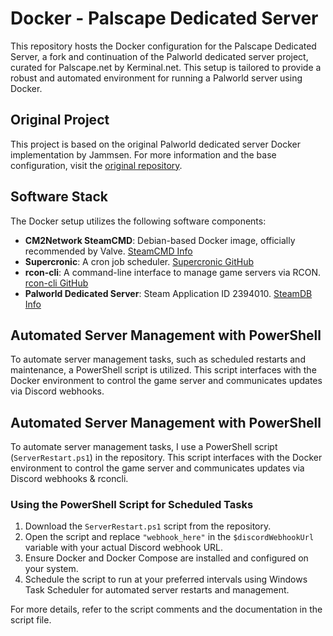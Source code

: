 # Docker - Palscape Dedicated Server

This repository hosts the Docker configuration for the Palscape Dedicated Server, a fork and continuation of the Palworld dedicated server project, curated for Palscape.net by Kerminal.net. This setup is tailored to provide a robust and automated environment for running a Palworld server using Docker.

## Original Project

This project is based on the original Palworld dedicated server Docker implementation by Jammsen. For more information and the base configuration, visit the [original repository](https://github.com/jammsen/docker-palworld-dedicated-server).

## Software Stack

The Docker setup utilizes the following software components:

- **CM2Network SteamCMD**: Debian-based Docker image, officially recommended by Valve. [SteamCMD Info](https://developer.valvesoftware.com/wiki/SteamCMD#Docker)
- **Supercronic**: A cron job scheduler. [Supercronic GitHub](https://github.com/aptible/supercronic)
- **rcon-cli**: A command-line interface to manage game servers via RCON. [rcon-cli GitHub](https://github.com/gorcon/rcon-cli)
- **Palworld Dedicated Server**: Steam Application ID 2394010. [SteamDB Info](https://steamdb.info/app/2394010/config/)

## Automated Server Management with PowerShell

To automate server management tasks, such as scheduled restarts and maintenance, a PowerShell script is utilized. This script interfaces with the Docker environment to control the game server and communicates updates via Discord webhooks.

## Automated Server Management with PowerShell

To automate server management tasks, I use a PowerShell script (`ServerRestart.ps1`) in the repository. This script interfaces with the Docker environment to control the game server and communicates updates via Discord webhooks & rconcli.

### Using the PowerShell Script for Scheduled Tasks

1. Download the `ServerRestart.ps1` script from the repository.
2. Open the script and replace `"webhook_here"` in the `$discordWebhookUrl` variable with your actual Discord webhook URL.
3. Ensure Docker and Docker Compose are installed and configured on your system.
4. Schedule the script to run at your preferred intervals using Windows Task Scheduler for automated server restarts and management.

For more details, refer to the script comments and the documentation in the script file.
